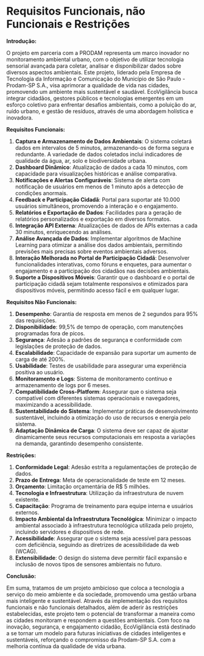 # Requisitos Funcionais, não Funcionais e Restrições
**Introdução:**

O projeto em parceria com a PRODAM representa um marco inovador no monitoramento ambiental urbano, com o objetivo de utilizar tecnologia sensorial avançada para coletar, analisar e disponibilizar dados sobre diversos aspectos ambientais. Este projeto, liderado pela Empresa de Tecnologia da Informação e Comunicação do Município de São Paulo - Prodam-SP S.A., visa aprimorar a qualidade de vida nas cidades, promovendo um ambiente mais sustentável e saudável. EcoVigilância busca integrar cidadãos, gestores públicos e tecnologias emergentes em um esforço coletivo para enfrentar desafios ambientais, como a poluição do ar, ruído urbano, e gestão de resíduos, através de uma abordagem holística e inovadora.

**Requisitos Funcionais:**

1. **Captura e Armazenamento de Dados Ambientais**: O sistema coletará dados em intervalos de 5 minutos, armazenando-os de forma segura e redundante. A variedade de dados coletados inclui indicadores de qualidade da água, ar, solo e biodiversidade urbana.
2. **Dashboard Dinâmico**: Atualização de dados a cada 10 minutos, com capacidade para visualizações históricas e análise comparativa.
3. **Notificações e Alertas Configuráveis**: Sistema de alerta com notificação de usuários em menos de 1 minuto após a detecção de condições anormais.
4. **Feedback e Participação Cidadã**: Portal para suportar até 10.000 usuários simultâneos, promovendo a interação e o engajamento.
5. **Relatórios e Exportação de Dados**: Facilidades para a geração de relatórios personalizados e exportação em diversos formatos.
6. **Integração API Externa**: Atualizações de dados de APIs externas a cada 30 minutos, enriquecendo as análises.
7. **Análise Avançada de Dados**: Implementar algoritmos de Machine Learning para otimizar a análise dos dados ambientais, permitindo previsões mais precisas sobre eventos ambientais adversos.
8. **Interação Melhorada no Portal de Participação Cidadã**: Desenvolver funcionalidades interativas, como fóruns e enquetes, para aumentar o engajamento e a participação dos cidadãos nas decisões ambientais.
9. **Suporte a Dispositivos Móveis**: Garantir que o dashboard e o portal de participação cidadã sejam totalmente responsivos e otimizados para dispositivos móveis, permitindo acesso fácil e em qualquer lugar.

**Requisitos Não Funcionais:**

1. **Desempenho**: Garantia de resposta em menos de 2 segundos para 95% das requisições.
2. **Disponibilidade**: 99,5% de tempo de operação, com manutenções programadas fora de picos.
3. **Segurança**: Adesão a padrões de segurança e conformidade com legislações de proteção de dados.
4. **Escalabilidade**: Capacidade de expansão para suportar um aumento de carga de até 200%.
5. **Usabilidade**: Testes de usabilidade para assegurar uma experiência positiva ao usuário.
6. **Monitoramento e Logs**: Sistema de monitoramento contínuo e armazenamento de logs por 6 meses.
7. **Compatibilidade Cross-Platform**: Assegurar que o sistema seja compatível com diferentes sistemas operacionais e navegadores, maximizando a acessibilidade.
8. **Sustentabilidade do Sistema**: Implementar práticas de desenvolvimento sustentável, incluindo a otimização do uso de recursos e energia pelo sistema.
9. **Adaptação Dinâmica de Carga**: O sistema deve ser capaz de ajustar dinamicamente seus recursos computacionais em resposta a variações na demanda, garantindo desempenho consistente.

**Restrições:**

1. **Conformidade Legal**: Adesão estrita a regulamentações de proteção de dados.
2. **Prazo de Entrega**: Meta de operacionalidade de teste em 12 meses.
3. **Orçamento**: Limitação orçamentária de R$ 5 milhões.
4. **Tecnologia e Infraestrutura**: Utilização da infraestrutura de nuvem existente.
5. **Capacitação**: Programa de treinamento para equipe interna e usuários externos.
6. **Impacto Ambiental da Infraestrutura Tecnológica**: Minimizar o impacto ambiental associado à infraestrutura tecnológica utilizada pelo projeto, incluindo servidores e dispositivos de rede.
7. **Acessibilidade**: Assegurar que o sistema seja acessível para pessoas com deficiência, seguindo as diretrizes de acessibilidade da web (WCAG).
8. **Extensibilidade**: O design do sistema deve permitir fácil expansão e inclusão de novos tipos de sensores ambientais no futuro.

**Conclusão:**

Em suma, tratamos de um projeto ambicioso que coloca a tecnologia a serviço do meio ambiente e da sociedade, promovendo uma gestão urbana mais inteligente e sustentável. Através da implementação dos requisitos funcionais e não funcionais detalhados, além de aderir às restrições estabelecidas, este projeto tem o potencial de transformar a maneira como as cidades monitoram e respondem a questões ambientais. Com foco na inovação, segurança, e engajamento cidadão, EcoVigilância está destinado a se tornar um modelo para futuras iniciativas de cidades inteligentes e sustentáveis, reforçando o compromisso da Prodam-SP S.A. com a melhoria contínua da qualidade de vida urbana.